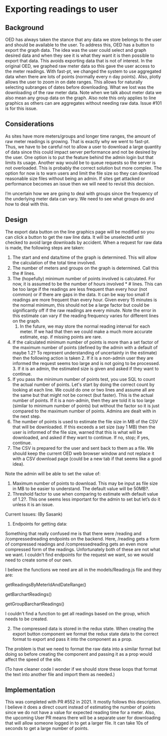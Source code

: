 # Exporting readings to user

## Background

OED has always taken the stance that any data we store belongs to the user and should be available to the user. To address this, OED has a button to export the graph data. The idea was the user could select and graph desired data and when they see it is what they want it is then possible to export that data. This avoids exporting data that is not of interest. In the original OED, we graphed raw meter data so this gave the user access to the meter readings. With fast-pt, we changed the system to use aggregated data when there are lots of points (normally every n day points). Also, plotly allows the user to zoom in on date ranges. This allows for naturally selecting subranges of dates before downloading. What we lost was the downloading of the raw meter data. Note when we talk about meter data we also mean any group data on the graph. Also note this only applies to line graphics as others can are aggregates without needing raw data. Issue #101 is for this issue.

## Considerations

As sites have more meters/groups and longer time ranges, the amount of raw meter readings is growing. That is exactly why we went to fast-pt. Thus, we have to be careful not to allow a user to download a large quantity of data since this could impact server performance and not be desired by the user. One option is to put the feature behind the admin login but that limits its usage. Another way would be to queue requests so the server is not overloaded. This is probably the correct solution but more complex. The option for now is to warn users and limit the file size so they can download reasonable size files without being an admin. If sites get attacked or performance becomes an issue then we will need to revisit this decision.

I’m uncertain how we are going to deal with groups since the frequency of the underlying meter data can vary. We need to see what groups do and how to deal with this.

## Design

The export data button on the line graphics page will be modified so you can click a button to get the raw line data. It will be unselected until checked to avoid large downloads by accident. When a request for raw data is made, the following steps are taken:

1. The start and end data/time of the graph is determined. This will allow the calculation of the total time involved.
2. The number of meters and groups on the graph is determined. Call this the # lines.
3. The (hopefully) minimum number of points involved is calculated. For now, it is assumed to be the number of hours involved * # lines. This can be too large if the readings are less frequent than every hour (not common) or if there are gaps in the data. It can be way too small if readings are more frequent than every hour. Given every 15 minutes is the normal minimum, this should not be a large factor but could be significantly off if the raw readings are every minute. Note the error in this estimate can vary if the reading frequency varies for different lines on the graph.
    1. In the future, we may store the normal reading interval for each meter. If we had that then we could make a much more accurate estimate, esp. if missing points are rare.
4. If the calculated minimum number of points is more than a set factor of the maximum number of points (defined by the admin with a default of maybe 1.2? To represent understanding of uncertainty in the estimate) then the following action is taken
    2. If it is a non-admin user they are informed the request seems too large and is not going to be processed.
    3. If it is an admin, the estimated size is given and asked if they want to continue.
5. If you pass the minimum number of points test, you use SQL to count the actual number of points. Let's start by doing the correct count by looking at each line. We could do one or two lines and assume all are the same but that might not be correct (but faster). This is the actual number of points. If it is a non-admin, then they are told it is too large (similar to minimum number of points) but without the factor so it is just compared to the maximum number of points. Admins are dealt with in the next step.
6. The number of points is used to estimate the file size in MB of the CSV that will be downloaded. If this exceeds a set size (say 1 MB) then the user is informed of the file size, warned that this is what will be downloaded, and asked if they want to continue. If no, stop; if yes, continue.
7. The CSV is prepared for the user and sent back to them as a file. We should keep the current OED web browser window and not replace it with a CSV download page (could be a new tab if that seems like a good idea).

Note the admin will be able to set the value of:

1. Maximum number of points to download. This may be input as file size in MB to be easier to understand. The default value will be 50MB?.
2. Threshold factor to use when comparing to estimate with default value of 1.2?. This one seems less important for the admin to set but let’s do it unless it is an issue.

Current Issues: (By Sasank)

1. Endpoints for getting data:

Something that really confused me is that there were /reading and /compressedreading endpoints on the backend. Here, /reading gets a form of compressed readings and /compressedreading gets an even more compressed form of the readings. Unfortunately both of these are not what we want. I couldn't find endpoints for the request we want, so we would need to create some of our own.

I believe the functions we need are all in the models/Reading.js file and they are:

getReadingsByMeterIdAndDateRange()

getBarchartReadings()

getGroupBarchartReadings()

I couldn't find a function to get all readings based on the group, which needs to be created.

2. The compressed data is stored in the redux state. When creating the export button component we format the redux state data to the correct format to export and pass it into the component as a prop.

The problem is that we need to format the raw data into a similar format but doing so before creating the component and passing it as a prop would affect the speed of the site. 

(To have cleaner code I wonder if we should store these loops that format the text into another file and import them as needed.)

## Implementation

This was completed with PR #552 in 2021. It mostly follows this description. I believe it does a direct count instead of estimating the number of points since we do not have a value for expected reading time for a meter. Also, the upcoming User PR means there will be a separate user for downloading that will allow someone logged in to get a larger file. It can take 10s of seconds to get a large number of points.
